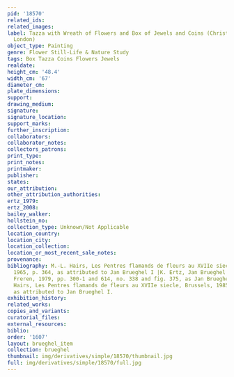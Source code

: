 ```yaml
---
pid: '18570'
related_ids: 
related_images: 
label: Tazza with Wreath of Flowers and Box of Jewels and Coins (Christie&apos;s,
  London)
object_type: Painting
genre: Flower Still-Life & Nature Study
tags: Box Tazza Coins Flowers Jewels
realdate: 
height_cm: '48.4'
width_cm: '67'
diameter_cm: 
plate_dimensions: 
support: 
drawing_medium: 
signature: 
signature_location: 
support_marks: 
further_inscription: 
collaborators: 
collaborator_notes: 
collectors_patrons: 
print_type: 
print_notes: 
printmaker: 
publisher: 
states: 
our_attribution: 
other_attribution_authorities: 
ertz_1979: 
ertz_2008: 
bailey_walker: 
hollstein_no: 
collection_type: Unknown/Not Applicable
location_country: 
location_city: 
location_collection: 
location_or_most_recent_sale_notes: 
provenance: 
bibliography: M.-L. Hairs, Les Pentres flamands de fleurs au XVIIe siecle, Brussels,
  1965, p. 364, as attributed to Jan Brueghel I |K. Ertz, Jan Brueghel der Altere,
  Freren, 1979, pp. 300-1 and 614, no. 338 and fig. 375, as Jan Brueghel I (?) |M.-L.
  Hairs, Les Pentres flamands de fleurs au XVIIe siecle, Brussels, 1985, II, p. 14,
  as attributed to Jan Brueghel I.
exhibition_history: 
related_works: 
copies_and_variants: 
curatorial_files: 
external_resources: 
biblio: 
order: '1607'
layout: brueghel_item
collection: brueghel
thumbnail: img/derivatives/simple/18570/thumbnail.jpg
full: img/derivatives/simple/18570/full.jpg
---
```

